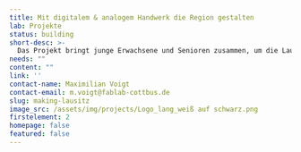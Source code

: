 ```yaml
---
title: Mit digitalem & analogem Handwerk die Region gestalten
lab: Projekte
status: building
short-desc: >-
  Das Projekt bringt junge Erwachsene und Senioren zusammen, um die Lausitzer Region gemeinsam zu gestalten. In Workshops lernen sie Werkzeuge und Maschinen kennen, die sie in generationenübergreifenden Teams zum Lösen spannender Probleme einsetzen.
needs: ""
content: ""
link: ''
contact-name: Maximilian Voigt
contact-email: m.voigt@fablab-cottbus.de
slug: making-lausitz
image_src: /assets/img/projects/Logo_lang_weiß auf schwarz.png
firstelement: 2
homepage: false
featured: false
---
```

